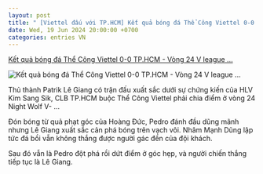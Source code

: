 ```yaml
---
layout: post
title: " [Viettel đấu với TP.HCM] Kết quả bóng đá Thể Công Viettel 0-0 TP.HCM - Vòng 24 V league ..."
date: Wed, 19 Jun 2024 20:00:00 +0700
categories: entries VN
---
```

[Kết quả bóng đá Thể Công Viettel 0-0 TP.HCM - Vòng 24 V league ...](https://vietnamnet.vn/ket-qua-bong-da-the-cong-viettel-0-0-tp-hcm-vong-24-v-league-2023-24-2293163.html)

![Kết quả bóng đá Thể Công Viettel 0-0 TP.HCM - Vòng 24 V league ...](https://static-images.vnncdn.net/vps_images_publish/000001/000003/2024/6/19/6-2327.jpg?width=0&s=QKI3OkmSgVaWT8_tsIVkeA)

Thủ thành Patrik Lê Giang có trận đấu xuất sắc dưới sự chứng kiến của HLV Kim Sang Sik, CLB TP.HCM buộc Thể Công Viettel phải chia điểm ở vòng 24 Night Wolf V- ...

Đón bóng từ quả phạt góc của Hoàng Đức, Pedro đánh đầu dũng mãnh nhưng Lê Giang xuất sắc cản phá bóng trên vạch vôi. Nhâm Mạnh Dũng lập tức đá bồi vẫn không thắng được người gác đền của đội khách.

Sau đó vẫn là Pedro đột phá rồi dứt điểm ở góc hẹp, và người chiến thắng tiếp tục là Lê Giang.

